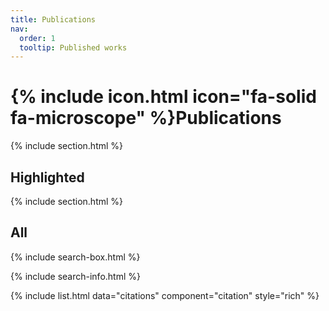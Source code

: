 ```yaml
---
title: Publications
nav:
  order: 1
  tooltip: Published works
---
```


# {% include icon.html icon="fa-solid fa-microscope" %}Publications

{% include section.html %}

## Highlighted

{% include section.html %}

## All

{% include search-box.html %}

{% include search-info.html %}

{% include list.html data="citations" component="citation" style="rich" %}
